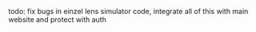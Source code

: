 todo: fix bugs in einzel lens simulator code, integrate all of this with main website and protect with auth
